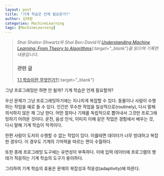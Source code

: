 ```yaml
---
layout: post
title: "기계 학습은 언제 필요한가?"
author: 김태원
categories: MachineLearning
tags: [MachineLearning]
---
```


> *Shai Shalev-Shwartz와 Shai Ben-David의 [Understanding Machine Learning: From Theory to Algorithms](https://www.cs.huji.ac.il/~shais/UnderstandingMachineLearning/understanding-machine-learning-theory-algorithms.pdf){:target="_blank"}을 읽으며 기록한 내용입니다.*
>
> <h3>관련 글</h3>
>
> [1.1 학습이란 무엇인가?](https://pangmoo-ktw.github.io/pangmoo-KTW/uml0){:target="_blank"} 

그냥 프로그래밍만 하면 안 될까?
기계 학습은 언제 필요할까?

우선 문제가 그냥 프로그래밍하기에는 지나치게 복잡할 수 있다. 
동물이나 사람이 수행하는 작업을 예로 들 수 있다.
인간은 무수한 작업을 일상적으로(routinely), 다시 말해 의식하지 않은 채 그냥 한다. 
어떤 절차나 기제를 독립적으로 뽑아내서 그것만 프로그래밍하기 어려운 것이다.
운전, 음성 인식, 이미지 이해 같은 작업은 경험에서 배우는 것, 다시 말해 기계 학습이 적격이다.

한편 사람이 도저히 수행할 수 없는 작업이 있다. 
이를테면 데이터가 너무 방대하고 복잡한 경우다. 
이 경우도 기계의 기억력을 따르는 편이 수월하다. 

또한 종래 프로그래밍 도구에는 유연성이 부족하다.
이에 입력 데이터에 프로그램의 행태가 적응하는 기계 학습의 도구가 용이하다. 

그리하여 기계 학습의 효용은 문제의 복잡성과 적응성(adaptivity)에 따른다. 
